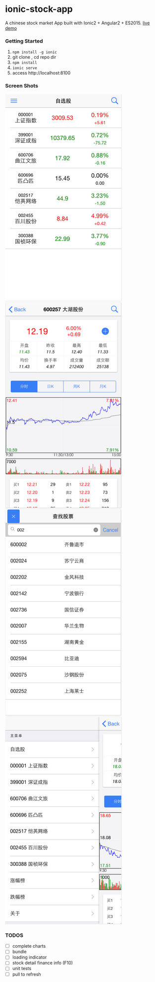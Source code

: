 # ionic-stock-app
A chinese stock market App built with Ionic2 + Angular2 + ES2015. [live demo](http://yunguba.duapp.com)

### Getting Started

1. `npm install -g ionic`
2. git clone , cd repo dir
3. `npm install`
4. `ionic serve`
5. access http://localhost:8100

### Screen Shots

<img src="resources/screenshots/iphone/favors.png" alt="自选股" width="376">
<img src="resources/screenshots/iphone/detail.png" alt="详细" width="376">
<img src="resources/screenshots/iphone/search.png" alt="搜索" width="376">
<img src="resources/screenshots/iphone/menu.png" alt="菜单" width="376">

### TODOS

- [ ] complete charts
- [ ] bundle
- [ ] loading indicator
- [ ] stock detail finance info (F10)
- [ ] unit tests
- [ ] pull to refresh
